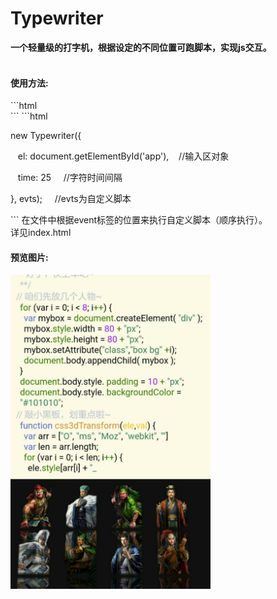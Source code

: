# Typewriter
<b>一个轻量级的打字机，根据设定的不同位置可跑脚本，实现js交互。</b>
<br/>
<br />
<h4>使用方法:</h4>
```html
<div id="luxy">
    <div class="luxy-el" data-speed-y="5" data-offset="-50"></div>
</div>
```
```html
<p>new Typewriter({  </p>            
<p>&nbsp;&nbsp;	el: document.getElementById('app'),<span>&nbsp;&nbsp;&nbsp;&nbsp;//输入区对象</span></p>
<p>&nbsp;&nbsp;	time: 25   <span>&nbsp;&nbsp;&nbsp;&nbsp;//字符时间间隔</span></p>                        
<p>}, evts);   <span>&nbsp;&nbsp;&nbsp;&nbsp;//evts为自定义脚本</span></p>
```
在文件中根据event标签的位置来执行自定义脚本（顺序执行）。
<br />
详见index.html
<br/>
<h4>预览图片:</h4>
<img src="https://github.com/jsmask/Typewriter/blob/master/tw.jpg" width="320" />
